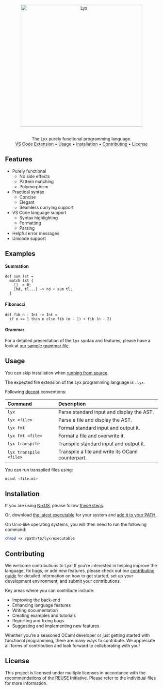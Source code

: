 <!--
SPDX-FileCopyrightText: 2025 Aljebriq <143266740+aljebriq@users.noreply.github.com>

SPDX-License-Identifier: CC-BY-SA-4.0
-->

<div align="center">
  <br />
  <img src="https://raw.githubusercontent.com/lyxlang/.github/main/media/brand.png" alt="Lyx" width="400">
  <p align="center">
    <br />
    The Lyx purely functional programming language.
    <br />
    <a href="https://github.com/lyxlang/vscode-lyx">VS Code Extension</a> •
    <a href="#usage">Usage</a> •
    <a href="#installation">Installation</a> •
    <a href="#contributing">Contributing</a> •
    <a href="#license">License</a>
  </p>
</div>

## Features

- Purely functional
  - No side effects
  - Pattern matching
  - Polymorphism
- Practical syntax
  - Concise
  - Elegant
  - Seamless currying support
- VS Code language support
  - Syntax highlighting
  - Formatting
  - Parsing
- Helpful error messages
- Unicode support

## Examples

#### Summation

```lyx
def sum lst =
  match lst {
    [] -> 0;
    [hd, tl...] -> hd + sum tl;
  }
```

#### Fibonacci

```lyx
def fib n : Int -> Int =
  if n <= 1 then n else fib (n - 1) + fib (n - 2)
```

#### Grammar

For a detailed presentation of the Lyx syntax and features, please have a look at [our sample grammar file](https://github.com/lyxlang/lyx/blob/main/examples/grammar.lyx).

## Usage

You can skip installation when [running from source](https://github.com/lyxlang/lyx/wiki/Running-from-source).

The expected file extension of the Lyx programming language is `.lyx`.

Following [docopt](http://docopt.org/) conventions:

| Command                | Description                                       |
| :--------------------- | :------------------------------------------------ |
| `lyx`                  | Parse standard input and display the AST.         |
| `lyx <file>`           | Parse a file and display the AST.                 |
| `lyx fmt`              | Format standard input and output it.              |
| `lyx fmt <file>`       | Format a file and overwrite it.                   |
| `lyx transpile`        | Transpile standard input and output it.           |
| `lyx transpile <file>` | Transpile a file and write its OCaml counterpart. |

You can run transpiled files using:

```sh
ocaml <file.ml>
```

## Installation

If you are using [NixOS](https://nixos.org/), please follow [these steps](https://github.com/lyxlang/lyx/wiki/Installation-on-NixOS).

Or, download [the latest executable](https://github.com/lyxlang/lyx/releases/latest) for your system and [add it to your PATH](https://github.com/lyxlang/lyx/wiki/Adding-Lyx-to-the-PATH).

On Unix-like operating systems, you will then need to run the following command:

```sh
chmod +x /path/to/lyx/executable
```

## Contributing

We welcome contributions to Lyx! If you’re interested in helping improve the language, fix bugs, or add new features, please check out our [contributing guide](https://github.com/lyxlang/lyx/blob/main/docs/CONTRIBUTING.md) for detailed information on how to get started, set up your development environment, and submit your contributions.

Key areas where you can contribute include:

- Improving the back-end
- Enhancing language features
- Writing documentation
- Creating examples and tutorials
- Reporting and fixing bugs
- Suggesting and implementing new features

Whether you’re a seasoned OCaml developer or just getting started with functional programming, there are many ways to contribute. We appreciate all forms of contribution and look forward to collaborating with you!

## License

This project is licensed under multiple licenses in accordance with the recommendations of the [REUSE Initiative](https://reuse.software/). Please refer to the individual files for more information.
